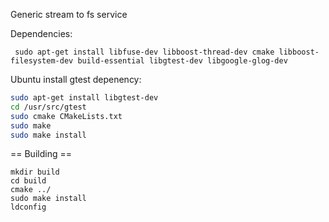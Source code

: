 Generic stream to fs service

Dependencies:
```
 sudo apt-get install libfuse-dev libboost-thread-dev cmake libboost-filesystem-dev build-essential libgtest-dev libgoogle-glog-dev
```



Ubuntu install gtest depenency:

```sh
sudo apt-get install libgtest-dev
cd /usr/src/gtest
sudo cmake CMakeLists.txt
sudo make
sudo make install
```


== Building ==

```
mkdir build
cd build
cmake ../
sudo make install
ldconfig
```
